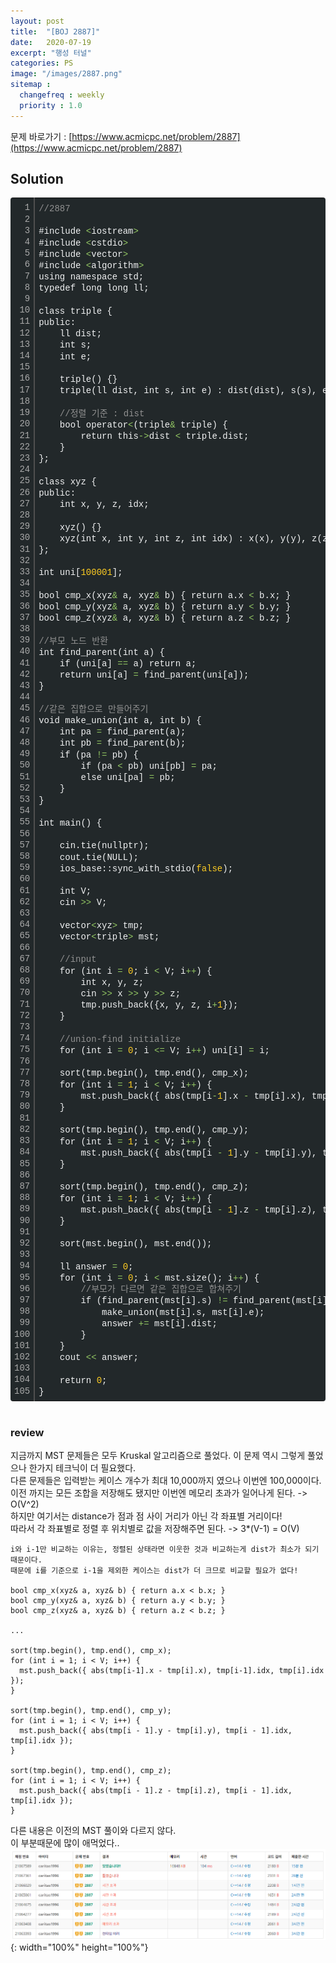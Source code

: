 ```yaml
---
layout: post
title:  "[BOJ 2887]"
date:   2020-07-19
excerpt: "행성 터널"
categories: PS
image: "/images/2887.png"
sitemap :
  changefreq : weekly
  priority : 1.0
---
```

문제 바로가기 : [https://www.acmicpc.net/problem/2887](https://www.acmicpc.net/problem/2887)<br>
## Solution
<div class="colorscripter-code" style="color:#F1F2F3;font-family:Consolas, 'Liberation Mono', Menlo, Courier, monospace !important; position:relative !important;overflow:auto"><table class="colorscripter-code-table" style="margin:0;padding:0;border:none;background-color:#22282A;border-radius:4px;" cellspacing="0" cellpadding="0"><tr><td style="padding:6px;border-right:2px solid #4f4f4f"><div style="margin:0;padding:0;word-break:normal;text-align:right;color:#aaa;font-family:Consolas, 'Liberation Mono', Menlo, Courier, monospace !important;line-height:130%"><div style="line-height:130%">1</div><div style="line-height:130%">2</div><div style="line-height:130%">3</div><div style="line-height:130%">4</div><div style="line-height:130%">5</div><div style="line-height:130%">6</div><div style="line-height:130%">7</div><div style="line-height:130%">8</div><div style="line-height:130%">9</div><div style="line-height:130%">10</div><div style="line-height:130%">11</div><div style="line-height:130%">12</div><div style="line-height:130%">13</div><div style="line-height:130%">14</div><div style="line-height:130%">15</div><div style="line-height:130%">16</div><div style="line-height:130%">17</div><div style="line-height:130%">18</div><div style="line-height:130%">19</div><div style="line-height:130%">20</div><div style="line-height:130%">21</div><div style="line-height:130%">22</div><div style="line-height:130%">23</div><div style="line-height:130%">24</div><div style="line-height:130%">25</div><div style="line-height:130%">26</div><div style="line-height:130%">27</div><div style="line-height:130%">28</div><div style="line-height:130%">29</div><div style="line-height:130%">30</div><div style="line-height:130%">31</div><div style="line-height:130%">32</div><div style="line-height:130%">33</div><div style="line-height:130%">34</div><div style="line-height:130%">35</div><div style="line-height:130%">36</div><div style="line-height:130%">37</div><div style="line-height:130%">38</div><div style="line-height:130%">39</div><div style="line-height:130%">40</div><div style="line-height:130%">41</div><div style="line-height:130%">42</div><div style="line-height:130%">43</div><div style="line-height:130%">44</div><div style="line-height:130%">45</div><div style="line-height:130%">46</div><div style="line-height:130%">47</div><div style="line-height:130%">48</div><div style="line-height:130%">49</div><div style="line-height:130%">50</div><div style="line-height:130%">51</div><div style="line-height:130%">52</div><div style="line-height:130%">53</div><div style="line-height:130%">54</div><div style="line-height:130%">55</div><div style="line-height:130%">56</div><div style="line-height:130%">57</div><div style="line-height:130%">58</div><div style="line-height:130%">59</div><div style="line-height:130%">60</div><div style="line-height:130%">61</div><div style="line-height:130%">62</div><div style="line-height:130%">63</div><div style="line-height:130%">64</div><div style="line-height:130%">65</div><div style="line-height:130%">66</div><div style="line-height:130%">67</div><div style="line-height:130%">68</div><div style="line-height:130%">69</div><div style="line-height:130%">70</div><div style="line-height:130%">71</div><div style="line-height:130%">72</div><div style="line-height:130%">73</div><div style="line-height:130%">74</div><div style="line-height:130%">75</div><div style="line-height:130%">76</div><div style="line-height:130%">77</div><div style="line-height:130%">78</div><div style="line-height:130%">79</div><div style="line-height:130%">80</div><div style="line-height:130%">81</div><div style="line-height:130%">82</div><div style="line-height:130%">83</div><div style="line-height:130%">84</div><div style="line-height:130%">85</div><div style="line-height:130%">86</div><div style="line-height:130%">87</div><div style="line-height:130%">88</div><div style="line-height:130%">89</div><div style="line-height:130%">90</div><div style="line-height:130%">91</div><div style="line-height:130%">92</div><div style="line-height:130%">93</div><div style="line-height:130%">94</div><div style="line-height:130%">95</div><div style="line-height:130%">96</div><div style="line-height:130%">97</div><div style="line-height:130%">98</div><div style="line-height:130%">99</div><div style="line-height:130%">100</div><div style="line-height:130%">101</div><div style="line-height:130%">102</div><div style="line-height:130%">103</div><div style="line-height:130%">104</div><div style="line-height:130%">105</div></div></td><td style="padding:6px 0;text-align:left"><div style="margin:0;padding:0;color:#F1F2F3;font-family:Consolas, 'Liberation Mono', Menlo, Courier, monospace !important;line-height:130%"><div style="padding:0 6px; white-space:pre; line-height:130%"><span style="color:#919191">//2887</span></div><div style="padding:0 6px; white-space:pre; line-height:130%">&nbsp;</div><div style="padding:0 6px; white-space:pre; line-height:130%">#include&nbsp;<span style="color:#F1F2F3"></span><span style="color:#93C763">&lt;</span>iostream<span style="color:#F1F2F3"></span><span style="color:#93C763">&gt;</span></div><div style="padding:0 6px; white-space:pre; line-height:130%">#include&nbsp;<span style="color:#F1F2F3"></span><span style="color:#93C763">&lt;</span>cstdio<span style="color:#F1F2F3"></span><span style="color:#93C763">&gt;</span></div><div style="padding:0 6px; white-space:pre; line-height:130%">#include&nbsp;<span style="color:#F1F2F3"></span><span style="color:#93C763">&lt;</span>vector<span style="color:#F1F2F3"></span><span style="color:#93C763">&gt;</span></div><div style="padding:0 6px; white-space:pre; line-height:130%">#include&nbsp;<span style="color:#F1F2F3"></span><span style="color:#93C763">&lt;</span>algorithm<span style="color:#F1F2F3"></span><span style="color:#93C763">&gt;</span></div><div style="padding:0 6px; white-space:pre; line-height:130%">using&nbsp;namespace&nbsp;std;</div><div style="padding:0 6px; white-space:pre; line-height:130%">typedef&nbsp;long&nbsp;long&nbsp;ll;</div><div style="padding:0 6px; white-space:pre; line-height:130%">&nbsp;</div><div style="padding:0 6px; white-space:pre; line-height:130%">class&nbsp;triple&nbsp;{</div><div style="padding:0 6px; white-space:pre; line-height:130%">public:</div><div style="padding:0 6px; white-space:pre; line-height:130%">&nbsp;&nbsp;&nbsp;&nbsp;ll&nbsp;dist;</div><div style="padding:0 6px; white-space:pre; line-height:130%">&nbsp;&nbsp;&nbsp;&nbsp;int&nbsp;s;</div><div style="padding:0 6px; white-space:pre; line-height:130%">&nbsp;&nbsp;&nbsp;&nbsp;int&nbsp;e;</div><div style="padding:0 6px; white-space:pre; line-height:130%">&nbsp;</div><div style="padding:0 6px; white-space:pre; line-height:130%">&nbsp;&nbsp;&nbsp;&nbsp;triple()&nbsp;{}</div><div style="padding:0 6px; white-space:pre; line-height:130%">&nbsp;&nbsp;&nbsp;&nbsp;triple(ll&nbsp;dist,&nbsp;int&nbsp;s,&nbsp;int&nbsp;e)&nbsp;:&nbsp;dist(dist),&nbsp;s(s),&nbsp;e(e)&nbsp;{}</div><div style="padding:0 6px; white-space:pre; line-height:130%">&nbsp;</div><div style="padding:0 6px; white-space:pre; line-height:130%">&nbsp;&nbsp;&nbsp;&nbsp;<span style="color:#919191">//정렬&nbsp;기준&nbsp;:&nbsp;dist</span></div><div style="padding:0 6px; white-space:pre; line-height:130%">&nbsp;&nbsp;&nbsp;&nbsp;bool&nbsp;operator<span style="color:#F1F2F3"></span><span style="color:#93C763">&lt;</span>(triple<span style="color:#F1F2F3"></span><span style="color:#93C763">&amp;</span>&nbsp;triple)&nbsp;{</div><div style="padding:0 6px; white-space:pre; line-height:130%">&nbsp;&nbsp;&nbsp;&nbsp;&nbsp;&nbsp;&nbsp;&nbsp;return&nbsp;this<span style="color:#F1F2F3"></span><span style="color:#93C763">-</span><span style="color:#F1F2F3"></span><span style="color:#93C763">&gt;</span>dist&nbsp;<span style="color:#F1F2F3"></span><span style="color:#93C763">&lt;</span>&nbsp;triple.dist;</div><div style="padding:0 6px; white-space:pre; line-height:130%">&nbsp;&nbsp;&nbsp;&nbsp;}</div><div style="padding:0 6px; white-space:pre; line-height:130%">};</div><div style="padding:0 6px; white-space:pre; line-height:130%">&nbsp;</div><div style="padding:0 6px; white-space:pre; line-height:130%">class&nbsp;xyz&nbsp;{</div><div style="padding:0 6px; white-space:pre; line-height:130%">public:</div><div style="padding:0 6px; white-space:pre; line-height:130%">&nbsp;&nbsp;&nbsp;&nbsp;int&nbsp;x,&nbsp;y,&nbsp;z,&nbsp;idx;</div><div style="padding:0 6px; white-space:pre; line-height:130%">&nbsp;</div><div style="padding:0 6px; white-space:pre; line-height:130%">&nbsp;&nbsp;&nbsp;&nbsp;xyz()&nbsp;{}</div><div style="padding:0 6px; white-space:pre; line-height:130%">&nbsp;&nbsp;&nbsp;&nbsp;xyz(int&nbsp;x,&nbsp;int&nbsp;y,&nbsp;int&nbsp;z,&nbsp;int&nbsp;idx)&nbsp;:&nbsp;x(x),&nbsp;y(y),&nbsp;z(z),&nbsp;idx(idx)&nbsp;{}</div><div style="padding:0 6px; white-space:pre; line-height:130%">};</div><div style="padding:0 6px; white-space:pre; line-height:130%">&nbsp;</div><div style="padding:0 6px; white-space:pre; line-height:130%">int&nbsp;uni[<span style="color:#FFCD22">100001</span>];</div><div style="padding:0 6px; white-space:pre; line-height:130%">&nbsp;</div><div style="padding:0 6px; white-space:pre; line-height:130%">bool&nbsp;cmp_x(xyz<span style="color:#F1F2F3"></span><span style="color:#93C763">&amp;</span>&nbsp;a,&nbsp;xyz<span style="color:#F1F2F3"></span><span style="color:#93C763">&amp;</span>&nbsp;b)&nbsp;{&nbsp;return&nbsp;a.x&nbsp;<span style="color:#F1F2F3"></span><span style="color:#93C763">&lt;</span>&nbsp;b.x;&nbsp;}</div><div style="padding:0 6px; white-space:pre; line-height:130%">bool&nbsp;cmp_y(xyz<span style="color:#F1F2F3"></span><span style="color:#93C763">&amp;</span>&nbsp;a,&nbsp;xyz<span style="color:#F1F2F3"></span><span style="color:#93C763">&amp;</span>&nbsp;b)&nbsp;{&nbsp;return&nbsp;a.y&nbsp;<span style="color:#F1F2F3"></span><span style="color:#93C763">&lt;</span>&nbsp;b.y;&nbsp;}</div><div style="padding:0 6px; white-space:pre; line-height:130%">bool&nbsp;cmp_z(xyz<span style="color:#F1F2F3"></span><span style="color:#93C763">&amp;</span>&nbsp;a,&nbsp;xyz<span style="color:#F1F2F3"></span><span style="color:#93C763">&amp;</span>&nbsp;b)&nbsp;{&nbsp;return&nbsp;a.z&nbsp;<span style="color:#F1F2F3"></span><span style="color:#93C763">&lt;</span>&nbsp;b.z;&nbsp;}</div><div style="padding:0 6px; white-space:pre; line-height:130%">&nbsp;</div><div style="padding:0 6px; white-space:pre; line-height:130%"><span style="color:#919191">//부모&nbsp;노드&nbsp;반환</span></div><div style="padding:0 6px; white-space:pre; line-height:130%">int&nbsp;find_parent(int&nbsp;a)&nbsp;{</div><div style="padding:0 6px; white-space:pre; line-height:130%">&nbsp;&nbsp;&nbsp;&nbsp;if&nbsp;(uni[a]&nbsp;<span style="color:#F1F2F3"></span><span style="color:#93C763">=</span><span style="color:#F1F2F3"></span><span style="color:#93C763">=</span>&nbsp;a)&nbsp;return&nbsp;a;</div><div style="padding:0 6px; white-space:pre; line-height:130%">&nbsp;&nbsp;&nbsp;&nbsp;return&nbsp;uni[a]&nbsp;<span style="color:#F1F2F3"></span><span style="color:#93C763">=</span>&nbsp;find_parent(uni[a]);</div><div style="padding:0 6px; white-space:pre; line-height:130%">}</div><div style="padding:0 6px; white-space:pre; line-height:130%">&nbsp;</div><div style="padding:0 6px; white-space:pre; line-height:130%"><span style="color:#919191">//같은&nbsp;집합으로&nbsp;만들어주기</span></div><div style="padding:0 6px; white-space:pre; line-height:130%">void&nbsp;make_union(int&nbsp;a,&nbsp;int&nbsp;b)&nbsp;{</div><div style="padding:0 6px; white-space:pre; line-height:130%">&nbsp;&nbsp;&nbsp;&nbsp;int&nbsp;pa&nbsp;<span style="color:#F1F2F3"></span><span style="color:#93C763">=</span>&nbsp;find_parent(a);</div><div style="padding:0 6px; white-space:pre; line-height:130%">&nbsp;&nbsp;&nbsp;&nbsp;int&nbsp;pb&nbsp;<span style="color:#F1F2F3"></span><span style="color:#93C763">=</span>&nbsp;find_parent(b);</div><div style="padding:0 6px; white-space:pre; line-height:130%">&nbsp;&nbsp;&nbsp;&nbsp;if&nbsp;(pa&nbsp;<span style="color:#F1F2F3"></span><span style="color:#93C763">!</span><span style="color:#F1F2F3"></span><span style="color:#93C763">=</span>&nbsp;pb)&nbsp;{</div><div style="padding:0 6px; white-space:pre; line-height:130%">&nbsp;&nbsp;&nbsp;&nbsp;&nbsp;&nbsp;&nbsp;&nbsp;if&nbsp;(pa&nbsp;<span style="color:#F1F2F3"></span><span style="color:#93C763">&lt;</span>&nbsp;pb)&nbsp;uni[pb]&nbsp;<span style="color:#F1F2F3"></span><span style="color:#93C763">=</span>&nbsp;pa;</div><div style="padding:0 6px; white-space:pre; line-height:130%">&nbsp;&nbsp;&nbsp;&nbsp;&nbsp;&nbsp;&nbsp;&nbsp;else&nbsp;uni[pa]&nbsp;<span style="color:#F1F2F3"></span><span style="color:#93C763">=</span>&nbsp;pb;</div><div style="padding:0 6px; white-space:pre; line-height:130%">&nbsp;&nbsp;&nbsp;&nbsp;}</div><div style="padding:0 6px; white-space:pre; line-height:130%">}</div><div style="padding:0 6px; white-space:pre; line-height:130%">&nbsp;</div><div style="padding:0 6px; white-space:pre; line-height:130%">int&nbsp;main()&nbsp;{</div><div style="padding:0 6px; white-space:pre; line-height:130%">&nbsp;</div><div style="padding:0 6px; white-space:pre; line-height:130%">&nbsp;&nbsp;&nbsp;&nbsp;cin.tie(nullptr);</div><div style="padding:0 6px; white-space:pre; line-height:130%">&nbsp;&nbsp;&nbsp;&nbsp;cout.tie(NULL);</div><div style="padding:0 6px; white-space:pre; line-height:130%">&nbsp;&nbsp;&nbsp;&nbsp;ios_base::sync_with_stdio(<span style="color:#FFCD22">false</span>);</div><div style="padding:0 6px; white-space:pre; line-height:130%">&nbsp;</div><div style="padding:0 6px; white-space:pre; line-height:130%">&nbsp;&nbsp;&nbsp;&nbsp;int&nbsp;V;</div><div style="padding:0 6px; white-space:pre; line-height:130%">&nbsp;&nbsp;&nbsp;&nbsp;cin&nbsp;<span style="color:#F1F2F3"></span><span style="color:#93C763">&gt;</span><span style="color:#F1F2F3"></span><span style="color:#93C763">&gt;</span>&nbsp;V;</div><div style="padding:0 6px; white-space:pre; line-height:130%">&nbsp;</div><div style="padding:0 6px; white-space:pre; line-height:130%">&nbsp;&nbsp;&nbsp;&nbsp;vector<span style="color:#F1F2F3"></span><span style="color:#93C763">&lt;</span>xyz<span style="color:#F1F2F3"></span><span style="color:#93C763">&gt;</span>&nbsp;tmp;</div><div style="padding:0 6px; white-space:pre; line-height:130%">&nbsp;&nbsp;&nbsp;&nbsp;vector<span style="color:#F1F2F3"></span><span style="color:#93C763">&lt;</span>triple<span style="color:#F1F2F3"></span><span style="color:#93C763">&gt;</span>&nbsp;mst;</div><div style="padding:0 6px; white-space:pre; line-height:130%">&nbsp;</div><div style="padding:0 6px; white-space:pre; line-height:130%">&nbsp;&nbsp;&nbsp;&nbsp;<span style="color:#919191">//input</span></div><div style="padding:0 6px; white-space:pre; line-height:130%">&nbsp;&nbsp;&nbsp;&nbsp;for&nbsp;(int&nbsp;i&nbsp;<span style="color:#F1F2F3"></span><span style="color:#93C763">=</span>&nbsp;<span style="color:#FFCD22">0</span>;&nbsp;i&nbsp;<span style="color:#F1F2F3"></span><span style="color:#93C763">&lt;</span>&nbsp;V;&nbsp;i<span style="color:#F1F2F3"></span><span style="color:#93C763">+</span><span style="color:#F1F2F3"></span><span style="color:#93C763">+</span>)&nbsp;{</div><div style="padding:0 6px; white-space:pre; line-height:130%">&nbsp;&nbsp;&nbsp;&nbsp;&nbsp;&nbsp;&nbsp;&nbsp;int&nbsp;x,&nbsp;y,&nbsp;z;</div><div style="padding:0 6px; white-space:pre; line-height:130%">&nbsp;&nbsp;&nbsp;&nbsp;&nbsp;&nbsp;&nbsp;&nbsp;cin&nbsp;<span style="color:#F1F2F3"></span><span style="color:#93C763">&gt;</span><span style="color:#F1F2F3"></span><span style="color:#93C763">&gt;</span>&nbsp;x&nbsp;<span style="color:#F1F2F3"></span><span style="color:#93C763">&gt;</span><span style="color:#F1F2F3"></span><span style="color:#93C763">&gt;</span>&nbsp;y&nbsp;<span style="color:#F1F2F3"></span><span style="color:#93C763">&gt;</span><span style="color:#F1F2F3"></span><span style="color:#93C763">&gt;</span>&nbsp;z;</div><div style="padding:0 6px; white-space:pre; line-height:130%">&nbsp;&nbsp;&nbsp;&nbsp;&nbsp;&nbsp;&nbsp;&nbsp;tmp.push_back({x,&nbsp;y,&nbsp;z,&nbsp;i<span style="color:#F1F2F3"></span><span style="color:#93C763">+</span><span style="color:#FFCD22">1</span>});</div><div style="padding:0 6px; white-space:pre; line-height:130%">&nbsp;&nbsp;&nbsp;&nbsp;}</div><div style="padding:0 6px; white-space:pre; line-height:130%">&nbsp;</div><div style="padding:0 6px; white-space:pre; line-height:130%">&nbsp;&nbsp;&nbsp;&nbsp;<span style="color:#919191">//union-find&nbsp;initialize</span></div><div style="padding:0 6px; white-space:pre; line-height:130%">&nbsp;&nbsp;&nbsp;&nbsp;for&nbsp;(int&nbsp;i&nbsp;<span style="color:#F1F2F3"></span><span style="color:#93C763">=</span>&nbsp;<span style="color:#FFCD22">0</span>;&nbsp;i&nbsp;<span style="color:#F1F2F3"></span><span style="color:#93C763">&lt;</span><span style="color:#F1F2F3"></span><span style="color:#93C763">=</span>&nbsp;V;&nbsp;i<span style="color:#F1F2F3"></span><span style="color:#93C763">+</span><span style="color:#F1F2F3"></span><span style="color:#93C763">+</span>)&nbsp;uni[i]&nbsp;<span style="color:#F1F2F3"></span><span style="color:#93C763">=</span>&nbsp;i;</div><div style="padding:0 6px; white-space:pre; line-height:130%">&nbsp;</div><div style="padding:0 6px; white-space:pre; line-height:130%">&nbsp;&nbsp;&nbsp;&nbsp;sort(tmp.begin(),&nbsp;tmp.end(),&nbsp;cmp_x);</div><div style="padding:0 6px; white-space:pre; line-height:130%">&nbsp;&nbsp;&nbsp;&nbsp;for&nbsp;(int&nbsp;i&nbsp;<span style="color:#F1F2F3"></span><span style="color:#93C763">=</span>&nbsp;<span style="color:#FFCD22">1</span>;&nbsp;i&nbsp;<span style="color:#F1F2F3"></span><span style="color:#93C763">&lt;</span>&nbsp;V;&nbsp;i<span style="color:#F1F2F3"></span><span style="color:#93C763">+</span><span style="color:#F1F2F3"></span><span style="color:#93C763">+</span>)&nbsp;{</div><div style="padding:0 6px; white-space:pre; line-height:130%">&nbsp;&nbsp;&nbsp;&nbsp;&nbsp;&nbsp;&nbsp;&nbsp;mst.push_back({&nbsp;abs(tmp[i<span style="color:#F1F2F3"></span><span style="color:#93C763">-</span><span style="color:#FFCD22">1</span>].x&nbsp;<span style="color:#F1F2F3"></span><span style="color:#93C763">-</span>&nbsp;tmp[i].x),&nbsp;tmp[i<span style="color:#F1F2F3"></span><span style="color:#93C763">-</span><span style="color:#FFCD22">1</span>].idx,&nbsp;tmp[i].idx&nbsp;});</div><div style="padding:0 6px; white-space:pre; line-height:130%">&nbsp;&nbsp;&nbsp;&nbsp;}</div><div style="padding:0 6px; white-space:pre; line-height:130%">&nbsp;</div><div style="padding:0 6px; white-space:pre; line-height:130%">&nbsp;&nbsp;&nbsp;&nbsp;sort(tmp.begin(),&nbsp;tmp.end(),&nbsp;cmp_y);</div><div style="padding:0 6px; white-space:pre; line-height:130%">&nbsp;&nbsp;&nbsp;&nbsp;for&nbsp;(int&nbsp;i&nbsp;<span style="color:#F1F2F3"></span><span style="color:#93C763">=</span>&nbsp;<span style="color:#FFCD22">1</span>;&nbsp;i&nbsp;<span style="color:#F1F2F3"></span><span style="color:#93C763">&lt;</span>&nbsp;V;&nbsp;i<span style="color:#F1F2F3"></span><span style="color:#93C763">+</span><span style="color:#F1F2F3"></span><span style="color:#93C763">+</span>)&nbsp;{</div><div style="padding:0 6px; white-space:pre; line-height:130%">&nbsp;&nbsp;&nbsp;&nbsp;&nbsp;&nbsp;&nbsp;&nbsp;mst.push_back({&nbsp;abs(tmp[i&nbsp;<span style="color:#F1F2F3"></span><span style="color:#93C763">-</span>&nbsp;<span style="color:#FFCD22">1</span>].y&nbsp;<span style="color:#F1F2F3"></span><span style="color:#93C763">-</span>&nbsp;tmp[i].y),&nbsp;tmp[i&nbsp;<span style="color:#F1F2F3"></span><span style="color:#93C763">-</span>&nbsp;<span style="color:#FFCD22">1</span>].idx,&nbsp;tmp[i].idx&nbsp;});</div><div style="padding:0 6px; white-space:pre; line-height:130%">&nbsp;&nbsp;&nbsp;&nbsp;}</div><div style="padding:0 6px; white-space:pre; line-height:130%">&nbsp;</div><div style="padding:0 6px; white-space:pre; line-height:130%">&nbsp;&nbsp;&nbsp;&nbsp;sort(tmp.begin(),&nbsp;tmp.end(),&nbsp;cmp_z);</div><div style="padding:0 6px; white-space:pre; line-height:130%">&nbsp;&nbsp;&nbsp;&nbsp;for&nbsp;(int&nbsp;i&nbsp;<span style="color:#F1F2F3"></span><span style="color:#93C763">=</span>&nbsp;<span style="color:#FFCD22">1</span>;&nbsp;i&nbsp;<span style="color:#F1F2F3"></span><span style="color:#93C763">&lt;</span>&nbsp;V;&nbsp;i<span style="color:#F1F2F3"></span><span style="color:#93C763">+</span><span style="color:#F1F2F3"></span><span style="color:#93C763">+</span>)&nbsp;{</div><div style="padding:0 6px; white-space:pre; line-height:130%">&nbsp;&nbsp;&nbsp;&nbsp;&nbsp;&nbsp;&nbsp;&nbsp;mst.push_back({&nbsp;abs(tmp[i&nbsp;<span style="color:#F1F2F3"></span><span style="color:#93C763">-</span>&nbsp;<span style="color:#FFCD22">1</span>].z&nbsp;<span style="color:#F1F2F3"></span><span style="color:#93C763">-</span>&nbsp;tmp[i].z),&nbsp;tmp[i&nbsp;<span style="color:#F1F2F3"></span><span style="color:#93C763">-</span>&nbsp;<span style="color:#FFCD22">1</span>].idx,&nbsp;tmp[i].idx&nbsp;});</div><div style="padding:0 6px; white-space:pre; line-height:130%">&nbsp;&nbsp;&nbsp;&nbsp;}</div><div style="padding:0 6px; white-space:pre; line-height:130%">&nbsp;</div><div style="padding:0 6px; white-space:pre; line-height:130%">&nbsp;&nbsp;&nbsp;&nbsp;sort(mst.begin(),&nbsp;mst.end());</div><div style="padding:0 6px; white-space:pre; line-height:130%">&nbsp;</div><div style="padding:0 6px; white-space:pre; line-height:130%">&nbsp;&nbsp;&nbsp;&nbsp;ll&nbsp;answer&nbsp;<span style="color:#F1F2F3"></span><span style="color:#93C763">=</span>&nbsp;<span style="color:#FFCD22">0</span>;</div><div style="padding:0 6px; white-space:pre; line-height:130%">&nbsp;&nbsp;&nbsp;&nbsp;for&nbsp;(int&nbsp;i&nbsp;<span style="color:#F1F2F3"></span><span style="color:#93C763">=</span>&nbsp;<span style="color:#FFCD22">0</span>;&nbsp;i&nbsp;<span style="color:#F1F2F3"></span><span style="color:#93C763">&lt;</span>&nbsp;mst.size();&nbsp;i<span style="color:#F1F2F3"></span><span style="color:#93C763">+</span><span style="color:#F1F2F3"></span><span style="color:#93C763">+</span>)&nbsp;{</div><div style="padding:0 6px; white-space:pre; line-height:130%">&nbsp;&nbsp;&nbsp;&nbsp;&nbsp;&nbsp;&nbsp;&nbsp;<span style="color:#919191">//부모가&nbsp;다르면&nbsp;같은&nbsp;집합으로&nbsp;합쳐주기</span></div><div style="padding:0 6px; white-space:pre; line-height:130%">&nbsp;&nbsp;&nbsp;&nbsp;&nbsp;&nbsp;&nbsp;&nbsp;if&nbsp;(find_parent(mst[i].s)&nbsp;<span style="color:#F1F2F3"></span><span style="color:#93C763">!</span><span style="color:#F1F2F3"></span><span style="color:#93C763">=</span>&nbsp;find_parent(mst[i].e))&nbsp;{</div><div style="padding:0 6px; white-space:pre; line-height:130%">&nbsp;&nbsp;&nbsp;&nbsp;&nbsp;&nbsp;&nbsp;&nbsp;&nbsp;&nbsp;&nbsp;&nbsp;make_union(mst[i].s,&nbsp;mst[i].e);</div><div style="padding:0 6px; white-space:pre; line-height:130%">&nbsp;&nbsp;&nbsp;&nbsp;&nbsp;&nbsp;&nbsp;&nbsp;&nbsp;&nbsp;&nbsp;&nbsp;answer&nbsp;<span style="color:#F1F2F3"></span><span style="color:#93C763">+</span><span style="color:#F1F2F3"></span><span style="color:#93C763">=</span>&nbsp;mst[i].dist;</div><div style="padding:0 6px; white-space:pre; line-height:130%">&nbsp;&nbsp;&nbsp;&nbsp;&nbsp;&nbsp;&nbsp;&nbsp;}</div><div style="padding:0 6px; white-space:pre; line-height:130%">&nbsp;&nbsp;&nbsp;&nbsp;}</div><div style="padding:0 6px; white-space:pre; line-height:130%">&nbsp;&nbsp;&nbsp;&nbsp;cout&nbsp;<span style="color:#F1F2F3"></span><span style="color:#93C763">&lt;</span><span style="color:#F1F2F3"></span><span style="color:#93C763">&lt;</span>&nbsp;answer;</div><div style="padding:0 6px; white-space:pre; line-height:130%">&nbsp;</div><div style="padding:0 6px; white-space:pre; line-height:130%">&nbsp;&nbsp;&nbsp;&nbsp;return&nbsp;<span style="color:#FFCD22">0</span>;</div><div style="padding:0 6px; white-space:pre; line-height:130%">}</div></div><div style="text-align:right;margin-top:-13px;margin-right:5px;font-size:9px;font-style:italic"><a href="http://colorscripter.com/info#e" target="_blank" style="color:#4f4f4ftext-decoration:none">Colored by Color Scripter</a></div></td><td style="vertical-align:bottom;padding:0 2px 4px 0"><a href="http://colorscripter.com/info#e" target="_blank" style="text-decoration:none;color:white"><span style="font-size:9px;word-break:normal;background-color:#4f4f4f;color:white;border-radius:10px;padding:1px">cs</span></a></td></tr></table></div>
<br/>

### review

지금까지 MST 문제들은 모두 Kruskal 알고리즘으로 풀었다. 이 문제 역시 그렇게 풀었으나 한가지 테크닉이 더 필요했다.<br>
다른 문제들은 입력받는 케이스 개수가 최대 10,000까지 였으나 이번엔 100,000이다.<br>
이전 까지는 모든 조합을 저장해도 됐지만 이번엔 메모리 초과가 일어나게 된다. -> O(V^2)<br>
하지만 여기서는 distance가 점과 점 사이 거리가 아닌 각 좌표별 거리이다!<br>
따라서 각 좌표별로 정렬 후 위치별로 값을 저장해주면 된다. -> 3*(V-1) = O(V)<br>
```
i와 i-1만 비교하는 이유는, 정렬된 상태라면 이웃한 것과 비교하는게 dist가 최소가 되기 때문이다.
때문에 i를 기준으로 i-1을 제외한 케이스는 dist가 더 크므로 비교할 필요가 없다!

bool cmp_x(xyz& a, xyz& b) { return a.x < b.x; }
bool cmp_y(xyz& a, xyz& b) { return a.y < b.y; }
bool cmp_z(xyz& a, xyz& b) { return a.z < b.z; }

...

sort(tmp.begin(), tmp.end(), cmp_x);
for (int i = 1; i < V; i++) {
  mst.push_back({ abs(tmp[i-1].x - tmp[i].x), tmp[i-1].idx, tmp[i].idx });
}

sort(tmp.begin(), tmp.end(), cmp_y);
for (int i = 1; i < V; i++) {
  mst.push_back({ abs(tmp[i - 1].y - tmp[i].y), tmp[i - 1].idx, tmp[i].idx });
}

sort(tmp.begin(), tmp.end(), cmp_z);
for (int i = 1; i < V; i++) {
  mst.push_back({ abs(tmp[i - 1].z - tmp[i].z), tmp[i - 1].idx, tmp[i].idx });
}
```
다른 내용은 이전의 MST 풀이와 다르지 않다.<br>
이 부분때문에 많이 애먹었다..<br>
![2887_2.png](/images/2887_2.png){: width="100%" height="100%"}

<script src="https://utteranc.es/client.js"
        repo="yooniversal/blog-comments"
        issue-term="pathname"
        theme="github-light"
        crossorigin="anonymous"
        async>
</script>
